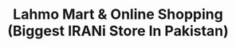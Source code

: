 ---
title: "Lahmo Mart & Online Shopping (Biggest IRANi Store In Pakistan)"
url: /karachi/lahmo-mart-and-online-shopping-biggest-irani-store-in-pakistan/
shop: shop
---